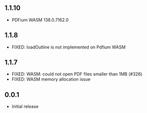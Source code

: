 ## 1.1.10

* PDFium WASM 138.0.7162.0

## 1.1.8

* FIXED: loadOutline is not implemented on Pdfium WASM

## 1.1.7

* FIXED: WASM: could not open PDF files smaller than 1MB (#326)
* FIXED: WASM memory allocation issue

## 0.0.1

* Initial release
